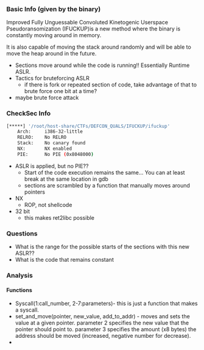 ### Basic Info (given by the binary)
Improved Fully Unguessable Convoluted Kinetogenic Userspace Pseudoransomization (IFUCKUP)is a new method where the binary is constantly moving around in memory.

It is also capable of moving the stack around randomly and will be able to move the heap around in the future.

- Sections move around while the code is running!! Essentially Runtime ASLR.
- Tactics for bruteforcing ASLR
	- if there is fork or repeated section of code, take advantage of that to brute force one bit at a time?
- maybe brute force attack

### CheckSec Info
```bash
[*****] '/root/host-share/CTFs/DEFCON_QUALS/IFUCKUP/ifuckup'
    Arch:     i386-32-little
    RELRO:    No RELRO
    Stack:    No canary found
    NX:       NX enabled
    PIE:      No PIE (0x8048000)
```
- ASLR is applied, but no PIE??
	- Start of the code execution remains the same... You can at least break at the same location in gdb
	- sections are scrambled by a function that manually moves around pointers
- NX
	- ROP, not shellcode
- 32 bit
	- this makes ret2libc possible
### Questions
- What is the range for the possible starts of the sections with this new ASLR??
- What is the code that remains constant

### Analysis
#### Functions
- Syscall(1:call_number, 2-7:parameters)- this is just a function that makes a syscall.
- set_and_move(pointer, new_value, add_to_addr) - moves and sets the value at a given pointer. parameter 2 specifies the new value that the pointer should point to. parameter 3 specifies the amount (x8 bytes) the address should be moved (increased, negative number for decrease).
- 